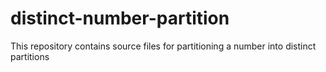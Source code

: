 # distinct-number-partition
This repository contains source files for partitioning a number into distinct partitions

